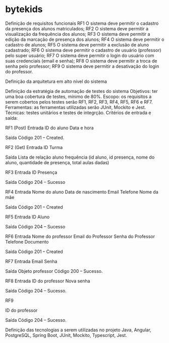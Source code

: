 # bytekids

Definição de requisitos funcionais
RF1 O sistema deve permitir o cadastro da presença dos alunos matriculados;
RF2 O sistema deve permitir a visualização da frequência dos alunos;
RF3 O sistema deve permitir a edição da marcação de presença dos alunos;
RF4 O sistema deve permitir o cadastro de alunos;
RF5 O sistema deve permitir a exclusão de aluno cadastrado;
RF6 O sistema deve permitir o cadastro de usuário (professor) pelo super usuário;
RF7 O sistema deve permitir o login do usuário com suas credenciais (email e senha);
RF8 O sistema deve permitir a troca de senha pelo professor;
RF9 O sistema deve permitir a desativação do login do professor.

Definição da arquitetura em alto nível do sistema
 


Definição da estratégia de automação de testes do sistema
Objetivos: ter uma boa cobertura de testes, mínimo de 80%.
Escopo: os requisitos a serem cobertos pelos testes serão RF1, RF2, RF3, RF4, RF5, RF6 e RF7.
Ferramentas: as ferramentas utilizadas serão JUnit, Mockito e Jest.
Técnicas: testes unitários e testes de integrção.
Critérios de entrada e saída:

RF1 (Post)
Entrada
ID do aluno
Data e hora

Saída
Código 201 – Created.

RF2 (Get)
Entrada
ID Turma

Saída
Lista de relação aluno frequência (id aluno, id presença, nome do aluno, quantidade de presença, total aulas dadas)

RF3 
Entrada
ID Presença

Saída
Código 204 – Sucesso

RF4
Entrada
Nome do aluno
Data de nascimento
Email
Telefone
Nome da mãe

Saída
Código 201 – Created

RF5
Entrada
ID Aluno

Saída
Código 204 – Sucesso

RF6 
Entrada
Nome do professor
Email do Professor
Senha do Professor
Telefone
Documento

Saída
Código 201 – Created

RF7
Entrada
Email
Senha

Saída
Objeto professor
Código 200 – Sucesso.

RF8
Entrada
ID do professor
Nova senha

Saída
Código 204 – Sucesso.

RF9

ID do professor

Saída
Código 204 – Sucesso.


Definição das tecnologias a serem utilizadas no projeto
Java, Angular, PostgreSQL, Spring Boot, JUnit, Mockito, Typescript, Jest.
